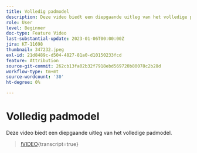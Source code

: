 ```yaml
---
title: Volledig padmodel
description: Deze video biedt een diepgaande uitleg van het volledige padmodel.
role: User
level: Beginner
doc-type: Feature Video
last-substantial-update: 2023-01-06T00:00:00Z
jira: KT-11698
thumbnail: 347232.jpeg
exl-id: 21d8489c-d504-4827-81a0-d10150233fcd
feature: Attribution
source-git-commit: 262cb13fa02b32f7918ebd569720b80078c2b28d
workflow-type: tm+mt
source-wordcount: '30'
ht-degree: 0%

---
```


# Volledig padmodel

Deze video biedt een diepgaande uitleg van het volledige padmodel.

>[!VIDEO](https://video.tv.adobe.com/v/347232/?learn=on){transcript=true}
